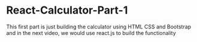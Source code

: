 # React-Calculator-Part-1
This first part is just building the calculator using HTML CSS and Bootstrap and in the next video, we would use react.js to build the functionality 
